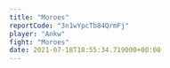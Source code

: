 ```yaml
---
title: "Moroes"
reportCode: "3n1wYpcTb84QrmFj"
player: "Ankw"
fight: "Moroes"
date: 2021-07-18T18:55:34.719000+00:00
---
```

